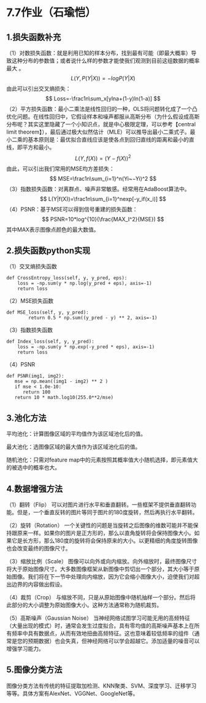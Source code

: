 # 7.7作业（石瑜恺）

## 1.损失函数补充

（1）对数损失函数：就是利用已知的样本分布，找到最有可能（即最大概率）导致这种分布的参数值；或者说什么样的参数才能使我们观测到目前这组数据的概率最大 。
$$
L(Y,P(Y|X))=−log P(Y|X)
$$
由此可以引出交叉熵损失：
$$
Loss=-\frac1n\sum_x[ylna+(1-y)ln(1-a)]
$$
（2）平方损失函数：最小二乘法是线性回归的一种，OLS将问题转化成了一个凸优化问题。在线性回归中，它假设样本和噪声都服从高斯分布（为什么假设成高斯分布呢？其实这里隐藏了一个小知识点，就是中心极限定理，可以参考【central limit theorem】），最后通过极大似然估计（MLE）可以推导出最小二乘式子。最小二乘的基本原则是：最优拟合直线应该是使各点到回归直线的距离和最小的直线，即平方和最小。
$$
L(Y,f(X))=(Y−f(X))^2
$$
由此，可以引出我们常用的MSE均方差损失：
$$
MSE=\frac1n\sum_{i=1}^n(Yi~−Yi)^2
$$
（3）指数损失函数：对离群点、噪声非常敏感。经常用在AdaBoost算法中。
$$
L(Y|f(X))=\frac1n\sum_{i=1}^nexp[-y_if(x_i)]
$$
（4）PSNR：基于MSE可以得到信号重建的损失函数：
$$
PSNR=10*log^{10}(\frac{MAX_I^2}{MSE})
$$
其中MAX表示图像点颜色的最大数值。

## 2.损失函数python实现

（1）交叉熵损失函数

```
def CrossEntropy_loss(self, y, y_pred, eps):
	loss = -np.sum(y * np.log(y_pred + eps), axis=-1)
	return loss
```

（2）MSE损失函数

```
def MSE_loss(self, y, y_pred):
        return 0.5 * np.sum((y_pred - y) ** 2, axis=-1)
```

（3）指数损失函数

```
def Index_loss(self, y, y_pred):
	loss = -np.sum(y * np.exp(-y_pred * eps), axis=-1)
	return loss
```

（4）PSNR

```
def PSNR(img1, img2):
   mse = np.mean((img1 - img2) ** 2 )
   if mse < 1.0e-10:
      return 100
   return 10 * math.log10(255.0**2/mse)
```

## 3.池化方法

平均池化：计算图像区域的平均值作为该区域池化后的值。

最大池化：选图像区域的最大值作为该区域池化后的值。

随机池化：只需对feature map中的元素按照其概率值大小随机选择，即元素值大的被选中的概率也大。

## 4.数据增强方法

（1）翻转（Flip）
可以对图片进行水平和垂直翻转。一些框架不提供垂直翻转功能。但是，一个垂直反转的图片等同于图片的180度旋转，然后再执行水平翻转。

（2）旋转（Rotation）
一个关键性的问题是当旋转之后图像的维数可能并不能保持跟原来一样。如果你的图片是正方形的，那么以直角旋转将会保持图像大小。如果它是长方形，那么180度的旋转将会保持原来的大小。以更精细的角度旋转图像也会改变最终的图像尺寸。

（3）缩放比例（Scale）
图像可以向外或向内缩放。向外缩放时，最终图像尺寸将大于原始图像尺寸。大多数图像框架从新图像中剪切出一个部分，其大小等于原始图像。我们将在下一节中处理向内缩放，因为它会缩小图像大小，迫使我们对超出边界的内容做出假设。

（4）裁剪（Crop）
与缩放不同，只是从原始图像中随机抽样一个部分。然后将此部分的大小调整为原始图像大小。这种方法通常称为随机裁剪。

（5）高斯噪声（Gaussian Noise）
当神经网络试图学习可能无用的高频特征（大量出现的模式）时，通常会发生过度拟合。具有零均值的高斯噪声基本上在所有频率中具有数据点，从而有效地扭曲高频特征。这也意味着较低频率的组件（通常是您的预期数据）也会失真，但神经网络可以学会超越它。添加适量的噪音可以增强学习能力。

## 5.图像分类方法

图像分类方法有传统的特征提取加检测、KNN聚类、SVM、深度学习、迁移学习等等。具体方案有AlexNet、VGGNet、GoogleNet等。